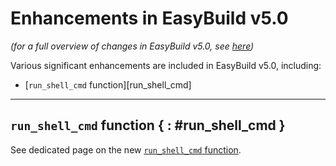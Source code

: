 # Enhancements in EasyBuild v5.0

*(for a full overview of changes in EasyBuild v5.0, see [here](overview-of-changes.md))*

Various significant enhancements are included in EasyBuild v5.0, including:

* [`run_shell_cmd` function][run_shell_cmd]

---

## `run_shell_cmd` function { : #run_shell_cmd }

See dedicated page on the new [`run_shell_cmd` function](run_shell_cmd.md).

